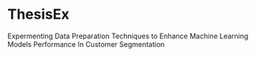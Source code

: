 # ThesisEx
Expermenting Data Preparation Techniques to Enhance Machine Learning Models Performance In Customer Segmentation
